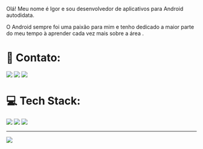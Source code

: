 Olá! Meu nome é Igor e sou desenvolvedor de aplicativos para Android autodidata.

O Android sempre foi uma paixão para mim e tenho dedicado a maior parte do meu tempo à aprender cada vez mais sobre a área .

# 📧 Contato:

<a href="mailto:mattos157157@gmail.com"><img src="https://img.shields.io/badge/Gmail-D14836?style=for-the-badge&logo=gmail&logoColor=white"/><a/>
<a href="https://www.linkedin.com/in/igor-mattos-329084232/"><img src="https://img.shields.io/badge/LinkedIn-0077B5?style=for-the-badge&logo=linkedin&logoColor=white"/><a/>
<a href="https://wa.me/+5524981834732"><img src="https://img.shields.io/badge/WhatsApp-25D366?style=for-the-badge&logo=whatsapp&logoColor=white"/><a/>

# 💻 Tech Stack:

<img src="https://img.shields.io/badge/Android-3DDC84?style=for-the-badge&logo=android&logoColor=white"/> <img src="https://img.shields.io/badge/Kotlin-0095D5?&style=for-the-badge&logo=kotlin&logoColor=white"/>
<img src="https://img.shields.io/badge/GitHub-100000?style=for-the-badge&logo=github&logoColor=white"/>
  
---
[![](https://visitcount.itsvg.in/api?id=Igor-M-Amaral&icon=0&color=0)](https://visitcount.itsvg.in)
